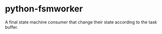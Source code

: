 # python-fsmworker
A final state machine consumer that change their state according to the task buffer.
